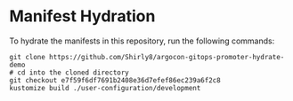 # Manifest Hydration

To hydrate the manifests in this repository, run the following commands:

```shell
git clone https://github.com/Shirly8/argocon-gitops-promoter-hydrate-demo
# cd into the cloned directory
git checkout e7f59f6df7691b2408e36d7efef86ec239a6f2c8
kustomize build ./user-configuration/development
```
